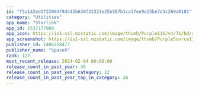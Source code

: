 ```yaml
---
id: "f5a142ed1723064f9d443b630f23321e25b107b1ca37ee9e23be7d3c269d0181"
category: "Utilities"
app_name: "Starlink"
app_id: 1537177988
app_icon: https://is1-ssl.mzstatic.com/image/thumb/Purple116/v4/7b/bd/a8/7bbda8eb-0d93-b2c3-7830-3b5bd479e0de/AppIcon-0-0-1x_U007ephone-0-85-220.png/1024x1024bb.png
app_screenshot: https://is1-ssl.mzstatic.com/image/thumb/PurpleSource116/v4/84/39/b3/8439b3a5-3bbf-4fbc-b010-0f6288b66444/101a49fc-e2f3-4815-b08e-65d43d2d57cc_1.jpg/1284x2778bb.png
publisher_id: 1486258477
publisher_name: "SpaceX"
rank: 127
most_recent_release: 2024-02-04 00:00:00
release_count_in_past_year: 46
release_count_in_past_year_category: 12
release_count_in_past_year_top_in_category: 26
---
```

